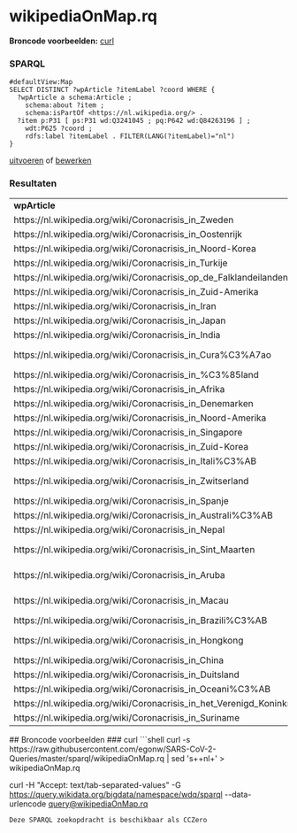 # wikipediaOnMap.rq
**Broncode voorbeelden:** [curl](#curl)
### SPARQL
```sparql
#defaultView:Map
SELECT DISTINCT ?wpArticle ?itemLabel ?coord WHERE {
  ?wpArticle a schema:Article ;
    schema:about ?item ;
    schema:isPartOf <https://nl.wikipedia.org/> .
  ?item p:P31 [ ps:P31 wd:Q3241045 ; pq:P642 wd:Q84263196 ] ;
    wdt:P625 ?coord ;
    rdfs:label ?itemLabel . FILTER(LANG(?itemLabel)="nl")
}
```
[uitvoeren](https://query.wikidata.org/embed.html#%23defaultView%3AMap%0ASELECT%20DISTINCT%20%3FwpArticle%20%3FitemLabel%20%3Fcoord%20WHERE%20%7B%0A%20%20%3FwpArticle%20a%20schema%3AArticle%20%3B%0A%20%20%20%20schema%3Aabout%20%3Fitem%20%3B%0A%20%20%20%20schema%3AisPartOf%20%3Chttps%3A%2F%2Fnl.wikipedia.org%2F%3E%20.%0A%20%20%3Fitem%20p%3AP31%20%5B%20ps%3AP31%20wd%3AQ3241045%20%3B%20pq%3AP642%20wd%3AQ84263196%20%5D%20%3B%0A%20%20%20%20wdt%3AP625%20%3Fcoord%20%3B%0A%20%20%20%20rdfs%3Alabel%20%3FitemLabel%20.%20FILTER%28LANG%28%3FitemLabel%29%3D%22nl%22%29%0A%7D%0A) of [bewerken](https://query.wikidata.org/#%23defaultView%3AMap%0ASELECT%20DISTINCT%20%3FwpArticle%20%3FitemLabel%20%3Fcoord%20WHERE%20%7B%0A%20%20%3FwpArticle%20a%20schema%3AArticle%20%3B%0A%20%20%20%20schema%3Aabout%20%3Fitem%20%3B%0A%20%20%20%20schema%3AisPartOf%20%3Chttps%3A%2F%2Fnl.wikipedia.org%2F%3E%20.%0A%20%20%3Fitem%20p%3AP31%20%5B%20ps%3AP31%20wd%3AQ3241045%20%3B%20pq%3AP642%20wd%3AQ84263196%20%5D%20%3B%0A%20%20%20%20wdt%3AP625%20%3Fcoord%20%3B%0A%20%20%20%20rdfs%3Alabel%20%3FitemLabel%20.%20FILTER%28LANG%28%3FitemLabel%29%3D%22nl%22%29%0A%7D%0A)


### Resultaten
<table>
  <tr>
    <td><b>wpArticle</b></td>
    <td><b>coord</b></td>
  </tr>
  <tr>
    <td>https://nl.wikipedia.org/wiki/Coronacrisis_in_Zweden</td>
    <td>Point(15.0 61.0)</td>
  </tr>
  <tr>
    <td>https://nl.wikipedia.org/wiki/Coronacrisis_in_Oostenrijk</td>
    <td>Point(14.0 48.0)</td>
  </tr>
  <tr>
    <td>https://nl.wikipedia.org/wiki/Coronacrisis_in_Noord-Korea</td>
    <td>Point(127.0 40.0)</td>
  </tr>
  <tr>
    <td>https://nl.wikipedia.org/wiki/Coronacrisis_in_Turkije</td>
    <td>Point(36.0 39.0)</td>
  </tr>
  <tr>
    <td>https://nl.wikipedia.org/wiki/Coronacrisis_op_de_Falklandeilanden</td>
    <td>Point(-59.0 -51.8)</td>
  </tr>
  <tr>
    <td>https://nl.wikipedia.org/wiki/Coronacrisis_in_Zuid-Amerika</td>
    <td>Point(-59.0 -21.0)</td>
  </tr>
  <tr>
    <td>https://nl.wikipedia.org/wiki/Coronacrisis_in_Iran</td>
    <td>Point(53.0 32.0)</td>
  </tr>
  <tr>
    <td>https://nl.wikipedia.org/wiki/Coronacrisis_in_Japan</td>
    <td>Point(136.0 35.0)</td>
  </tr>
  <tr>
    <td>https://nl.wikipedia.org/wiki/Coronacrisis_in_India</td>
    <td>Point(77.0 22.0)</td>
  </tr>
  <tr>
    <td>https://nl.wikipedia.org/wiki/Coronacrisis_in_Cura%C3%A7ao</td>
    <td>Point(-68.966666666 12.166666666)</td>
  </tr>
  <tr>
    <td>https://nl.wikipedia.org/wiki/Coronacrisis_in_%C3%85land</td>
    <td>Point(20.0 60.25)</td>
  </tr>
  <tr>
    <td>https://nl.wikipedia.org/wiki/Coronacrisis_in_Afrika</td>
    <td>Point(17.0 1.0)</td>
  </tr>
  <tr>
    <td>https://nl.wikipedia.org/wiki/Coronacrisis_in_Denemarken</td>
    <td>Point(10.0 56.0)</td>
  </tr>
  <tr>
    <td>https://nl.wikipedia.org/wiki/Coronacrisis_in_Noord-Amerika</td>
    <td>Point(-105.0 47.0)</td>
  </tr>
  <tr>
    <td>https://nl.wikipedia.org/wiki/Coronacrisis_in_Singapore</td>
    <td>Point(103.8 1.3)</td>
  </tr>
  <tr>
    <td>https://nl.wikipedia.org/wiki/Coronacrisis_in_Zuid-Korea</td>
    <td>Point(128.0 36.0)</td>
  </tr>
  <tr>
    <td>https://nl.wikipedia.org/wiki/Coronacrisis_in_Itali%C3%AB</td>
    <td>Point(12.5 42.5)</td>
  </tr>
  <tr>
    <td>https://nl.wikipedia.org/wiki/Coronacrisis_in_Zwitserland</td>
    <td>Point(8.231973055 46.798561944)</td>
  </tr>
  <tr>
    <td>https://nl.wikipedia.org/wiki/Coronacrisis_in_Spanje</td>
    <td>Point(-3.0 40.0)</td>
  </tr>
  <tr>
    <td>https://nl.wikipedia.org/wiki/Coronacrisis_in_Australi%C3%AB</td>
    <td>Point(137.0 -28.0)</td>
  </tr>
  <tr>
    <td>https://nl.wikipedia.org/wiki/Coronacrisis_in_Nepal</td>
    <td>Point(84.0 28.0)</td>
  </tr>
  <tr>
    <td>https://nl.wikipedia.org/wiki/Coronacrisis_in_Sint_Maarten</td>
    <td>Point(-63.067777777 18.031944444)</td>
  </tr>
  <tr>
    <td>https://nl.wikipedia.org/wiki/Coronacrisis_in_Aruba</td>
    <td>Point(-69.974166666 12.511111111)</td>
  </tr>
  <tr>
    <td>https://nl.wikipedia.org/wiki/Coronacrisis_in_Macau</td>
    <td>Point(113.55 22.166666666)</td>
  </tr>
  <tr>
    <td>https://nl.wikipedia.org/wiki/Coronacrisis_in_Brazili%C3%AB</td>
    <td>Point(-53.0 -14.0)</td>
  </tr>
  <tr>
    <td>https://nl.wikipedia.org/wiki/Coronacrisis_in_Hongkong</td>
    <td>Point(114.166666666 22.283333333)</td>
  </tr>
  <tr>
    <td>https://nl.wikipedia.org/wiki/Coronacrisis_in_China</td>
    <td>Point(103.0 35.0)</td>
  </tr>
  <tr>
    <td>https://nl.wikipedia.org/wiki/Coronacrisis_in_Duitsland</td>
    <td>Point(10.0 51.0)</td>
  </tr>
  <tr>
    <td>https://nl.wikipedia.org/wiki/Coronacrisis_in_Oceani%C3%AB</td>
    <td>Point(166.0 -21.0)</td>
  </tr>
  <tr>
    <td>https://nl.wikipedia.org/wiki/Coronacrisis_in_het_Verenigd_Koninkrijk</td>
    <td>Point(-2.0 54.6)</td>
  </tr>
  <tr>
    <td>https://nl.wikipedia.org/wiki/Coronacrisis_in_Suriname</td>
    <td>Point(-56.0 4.0)</td>
  </tr>
</table>
## Broncode voorbeelden
### curl
```shell
curl -s https://raw.githubusercontent.com/egonw/SARS-CoV-2-Queries/master/sparql/wikipediaOnMap.rq | sed 's+<lang/>+nl+' > wikipediaOnMap.rq

curl -H "Accept: text/tab-separated-values" -G https://query.wikidata.org/bigdata/namespace/wdq/sparql --data-urlencode query@wikipediaOnMap.rq
```
Deze SPARQL zoekopdracht is beschikbaar als CCZero

